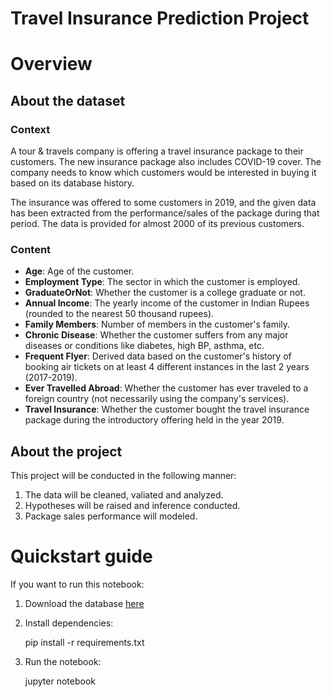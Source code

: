 # Travel Insurance Prediction Project
# Overview
## About the dataset
### Context
A tour & travels company is offering a travel insurance package to their customers. The new insurance package also includes COVID-19 cover. The company needs to know which customers would be interested in buying it based on its database history.

The insurance was offered to some customers in 2019, and the given data has been extracted from the performance/sales of the package during that period. The data is provided for almost 2000 of its previous customers.
### Content
- **Age**: Age of the customer.
- **Employment Type**: The sector in which the customer is employed.
- **GraduateOrNot**: Whether the customer is a college graduate or not.
- **Annual Income**: The yearly income of the customer in Indian Rupees (rounded to the nearest 50 thousand rupees).
- **Family Members**: Number of members in the customer's family.
- **Chronic Disease**: Whether the customer suffers from any major diseases or conditions like diabetes, high BP, asthma, etc.
- **Frequent Flyer**: Derived data based on the customer's history of booking air tickets on at least 4 different instances in the last 2 years (2017-2019).
- **Ever Travelled Abroad**: Whether the customer has ever traveled to a foreign country (not necessarily using the company's services).
- **Travel Insurance**: Whether the customer bought the travel insurance package during the introductory offering held in the year 2019.
## About the project
This project will be conducted in the following manner:
1. The data will be cleaned, valiated and analyzed.
2. Hypotheses will be raised and inference conducted.
3. Package sales performance will modeled.
# Quickstart guide
If you want to run this notebook:
1. Download the database [here](https://www.kaggle.com/datasets/tejashvi14/travel-insurance-prediction-data)
2. Install dependencies:

    pip install -r requirements.txt

3. Run the notebook:

    jupyter notebook